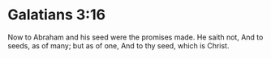 # Galatians 3:16

Now to Abraham and his seed were the promises made. He saith not, And to seeds, as of many; but as of one, And to thy seed, which is Christ.